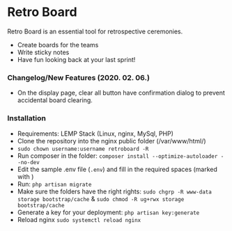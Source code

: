 # Retro Board

Retro Board is an essential tool for retrospective ceremonies.

  - Create boards for the teams
  - Write sticky notes
  - Have fun looking back at your last sprint!

### Changelog/New Features (2020. 02. 06.)

  - On the display page, clear all button have confirmation dialog to prevent accidental board clearing.

### Installation
  
  - Requirements: LEMP Stack (Linux, nginx, MySql, PHP)
  - Clone the repository into the nginx public folder (/var/www/html/)
  - `sudo chown username:username retroboard -R`
  - Run composer in the folder: `composer install --optimize-autoloader --no-dev`
  - Edit the sample .env file (`.env`) and fill in the required spaces (marked with <edit>)
  - Run: `php artisan migrate`
  - Make sure the folders have the right rights: `sudo chgrp -R www-data storage bootstrap/cache` & `sudo chmod -R ug+rwx storage bootstrap/cache`
  - Generate a key for your deployment: `php artisan key:generate`
  - Reload nginx `sudo systemctl reload nginx`

